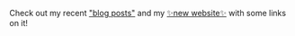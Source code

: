 Check out my recent ["blog posts"]([https://github.com/saulshanabrook/saulshanabrook/discussions/categories/blog](https://github.com/saulshanabrook/saulshanabrook/discussions/categories/blog)) and my [✨new website✨](https://saul.shanabrook.com/) with some links on it!

